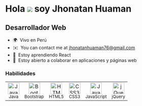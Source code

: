 Hola ![](https://user-images.githubusercontent.com/18350557/176309783-0785949b-9127-417c-8b55-ab5a4333674e.gif) soy Jhonatan Huaman
===========================================================================================================================================

Desarrollador Web
-------------------------

* 🌍  Vivo en Perú
* ✉️  You can contact me at [jhonatanhuaman76@gmail.com](mailto:jhonatanhuaman76@gmail.com)
* 🧠  Estoy aprendiendo React
* 🤝  Estoy abierto a colaborar en aplicaciones y páginas web

### Habilidades

<table>
  <tr>
    <td align="center">
      <img src="https://github.com/jhonatanhuaman76/jhonatanhuaman76/assets/132282558/8d9d491e-2213-4cd7-9ef3-5f125892074b" height="36" alt="Java" /><br>
      <sub>Java</sub>
    </td>
    <td align="center">
      <img src="https://github.com/jhonatanhuaman76/jhonatanhuaman76/assets/132282558/026d2d3f-9a51-471d-b928-983ded6ce38b" height="36" alt="Bootstrap" /><br>
      <sub>Bootstrap</sub>
    </td>
    <td align="center">
      <img src="https://github.com/jhonatanhuaman76/jhonatanhuaman76/assets/132282558/4ac2b112-d31b-4b41-b92d-fefbbbd3840a" height="36" alt="HTML5" /><br>
      <sub>HTML5</sub>
    </td>
    <td align="center">
      <img src="https://github.com/jhonatanhuaman76/jhonatanhuaman76/assets/132282558/0883e00c-681a-4f8a-a44f-805ef4fa7473" height="36" alt="CSS3" /><br>
      <sub>CSS3</sub>
    </td>
    <td align="center">
      <img src="https://github.com/jhonatanhuaman76/jhonatanhuaman76/assets/132282558/b672c58a-45be-4a2b-9648-45c1ae31e5cb" height="36" alt="JavaScript" /><br>
      <sub>JavaScript</sub>
    </td>
    <td align="center">
      <img src="https://github.com/jhonatanhuaman76/jhonatanhuaman76/assets/132282558/e2769796-ea30-4f08-9a58-90df8d3e19bf" height="36" alt="jQuery" /><br>
      <sub>jQuery</sub>
    </td>
  </tr>
</table>

